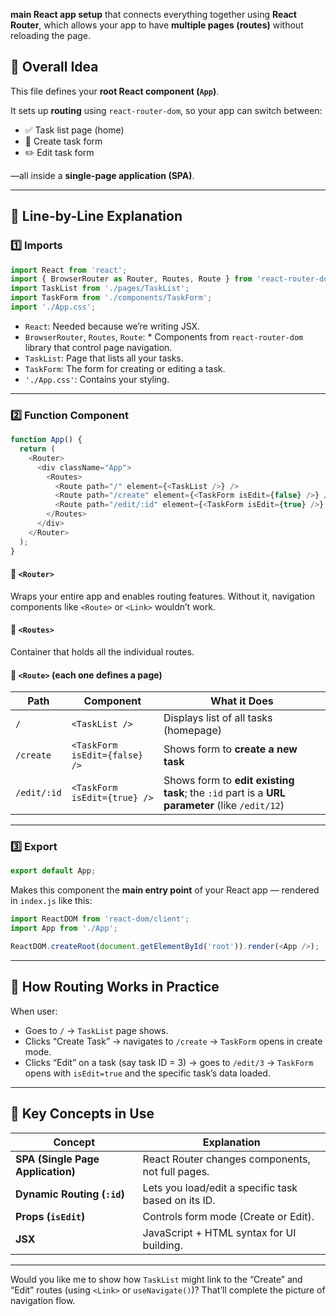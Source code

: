 **main React app setup** that connects everything together using **React Router**, which allows your app to have **multiple pages (routes)** without reloading the page.

## 🧠 Overall Idea

This file defines your **root React component (`App`)**.

It sets up **routing** using `react-router-dom`, so your app can switch between:

* ✅ Task list page (home)
* 📝 Create task form
* ✏️ Edit task form

—all inside a **single-page application (SPA)**.

---

## 🧩 Line-by-Line Explanation

### 1️⃣ Imports

```js
import React from 'react';
import { BrowserRouter as Router, Routes, Route } from 'react-router-dom';
import TaskList from './pages/TaskList';
import TaskForm from './components/TaskForm';
import './App.css';
```

* `React`: Needed because we’re writing JSX.
* `BrowserRouter`, `Routes`, `Route`: * Components from `react-router-dom` library that control page navigation.
* `TaskList`: Page that lists all your tasks.
* `TaskForm`: The form for creating or editing a task.
* `'./App.css'`: Contains your styling.

---

### 2️⃣ Function Component

```js
function App() {
  return (
    <Router>
      <div className="App">
        <Routes>
          <Route path="/" element={<TaskList />} />
          <Route path="/create" element={<TaskForm isEdit={false} />} />
          <Route path="/edit/:id" element={<TaskForm isEdit={true} />} />
        </Routes>
      </div>
    </Router>
  );
}
```

#### 🔹 `<Router>`

Wraps your entire app and enables routing features.
Without it, navigation components like `<Route>` or `<Link>` wouldn’t work.

#### 🔹 `<Routes>`

Container that holds all the individual routes.

#### 🔹 `<Route>` (each one defines a page)

| Path        | Component                     | What it Does                                                                                  |
| ----------- | ----------------------------- | --------------------------------------------------------------------------------------------- |
| `/`         | `<TaskList />`                | Displays list of all tasks (homepage)                                                         |
| `/create`   | `<TaskForm isEdit={false} />` | Shows form to **create a new task**                                                           |
| `/edit/:id` | `<TaskForm isEdit={true} />`  | Shows form to **edit existing task**; the `:id` part is a **URL parameter** (like `/edit/12`) |

---

### 3️⃣ Export

```js
export default App;
```

Makes this component the **main entry point** of your React app — rendered in `index.js` like this:

```js
import ReactDOM from 'react-dom/client';
import App from './App';

ReactDOM.createRoot(document.getElementById('root')).render(<App />);
```

---

## 🧭 How Routing Works in Practice

When user:

* Goes to `/` → `TaskList` page shows.
* Clicks “Create Task” → navigates to `/create` → `TaskForm` opens in create mode.
* Clicks “Edit” on a task (say task ID = 3) → goes to `/edit/3` → `TaskForm` opens with `isEdit=true` and the specific task’s data loaded.

---

## 🧠 Key Concepts in Use

| Concept                           | Explanation                                         |
| --------------------------------- | --------------------------------------------------- |
| **SPA (Single Page Application)** | React Router changes components, not full pages.    |
| **Dynamic Routing (`:id`)**       | Lets you load/edit a specific task based on its ID. |
| **Props (`isEdit`)**              | Controls form mode (Create or Edit).                |
| **JSX**                           | JavaScript + HTML syntax for UI building.           |

---

Would you like me to show how `TaskList` might link to the “Create” and “Edit” routes (using `<Link>` or `useNavigate()`)? That’ll complete the picture of navigation flow.
